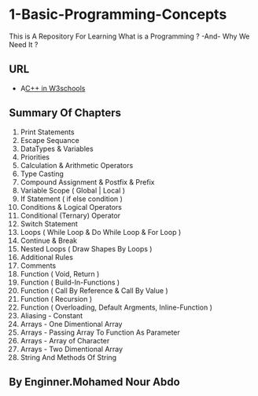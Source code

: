 # 1-Basic-Programming-Concepts
This is A Repository For Learning What is a Programming ?  -And- Why We Need It ?
## URL
- A[C++ in W3schools](https://www.w3schools.com/cpp/default.asp)
## Summary Of Chapters
1. Print Statements
2. Escape Sequance
3. DataTypes & Variables
4. Priorities
5. Calculation & Arithmetic Operators
6. Type Casting
7. Compound Assignment & Postfix & Prefix
8. Variable Scope ( Global | Local )
9. If Statement ( if else condition )
10. Conditions & Logical Operators
11. Conditional (Ternary) Operator
12. Switch Statement
13. Loops ( While Loop & Do While Loop & For Loop )
14. Continue & Break
15. Nested Loops ( Draw Shapes By Loops )
16. Additional Rules
17. Comments
18. Function ( Void, Return )
19. Function ( Build-In-Functions )
20. Function ( Call By Reference & Call By Value )
21. Function ( Recursion )
22. Function ( Overloading, Default Argments, Inline-Function )
23. Aliasing - Constant
24. Arrays - One Dimentional Array
25. Arrays - Passing Array To Function As Parameter
26. Arrays - Array of Character
27. Arrays - Two Dimentional Array
28. String And Methods Of String

## By Enginner.Mohamed Nour Abdo
